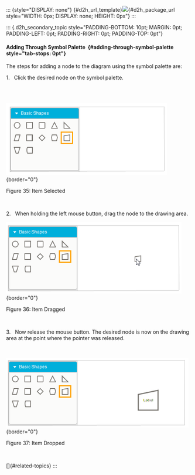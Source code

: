 ::: {style="DISPLAY: none"}
[](ms-xhelp:///?Id=d2h_url_template){#d2h_url_template}![](!package_url!){#d2h_package_url style="WIDTH: 0px; DISPLAY: none; HEIGHT: 0px"}
:::

::: {.d2h_secondary_topic style="PADDING-BOTTOM: 10pt; MARGIN: 0pt; PADDING-LEFT: 0pt; PADDING-RIGHT: 0pt; PADDING-TOP: 0pt"}
#### Adding Through Symbol Palette  {#adding-through-symbol-palette style="tab-stops: 0pt"}

The steps for adding a node to the diagram using the symbol palette are: 

1.   Click the desired node on the symbol palette.

 

                       ![Description: C:\\Users\\maithiliyk\\Desktop\\Capture.PNG](ImagesExt/image70_39.png){border="0"}

Figure 35: Item Selected

 

2.   When holding the left mouse button, drag the node to the drawing area. 

![Description: C:\\Users\\maithiliyk\\Desktop\\Capture.PNG](ImagesExt/image70_40.png){border="0"}

Figure 36: Item Dragged

 

3.   Now release the mouse button. The desired node is now on the drawing area at the point where the pointer was released.

 

![Description: C:\\Users\\maithiliyk\\Desktop\\Capture.PNG](ImagesExt/image70_41.png){border="0"}

Figure 37: Item Dropped

 

[]{#related-topics}
:::
